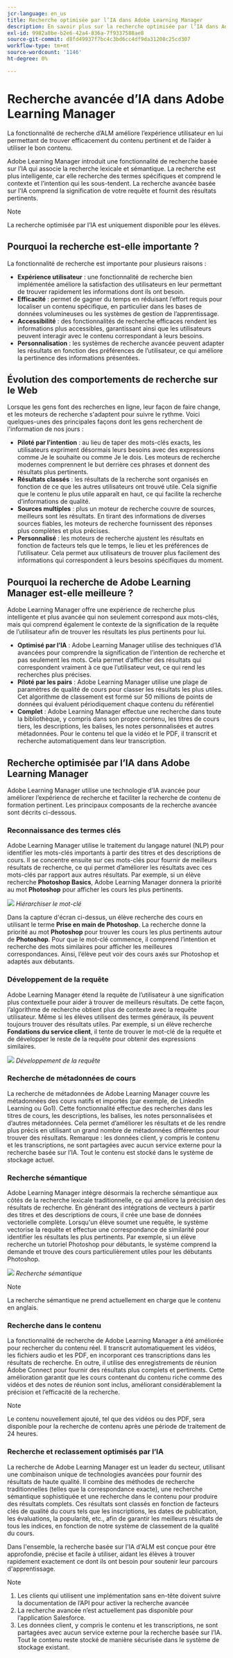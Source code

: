 ```yaml
---
jcr-language: en_us
title: Recherche optimisée par l’IA dans Adobe Learning Manager
description: En savoir plus sur la recherche optimisée par l’IA dans Adobe Learning Manager
exl-id: 9982a8be-b2e6-42a4-836a-7f9337588ae8
source-git-commit: d8fd49937f7bc4c3bd6cc4df9da31208c25cd307
workflow-type: tm+mt
source-wordcount: '1146'
ht-degree: 0%

---
```


# Recherche avancée d’IA dans Adobe Learning Manager

La fonctionnalité de recherche d’ALM améliore l’expérience utilisateur en lui permettant de trouver efficacement du contenu pertinent et de l’aider à utiliser le bon contenu.

Adobe Learning Manager introduit une fonctionnalité de recherche basée sur l’IA qui associe la recherche lexicale et sémantique. La recherche est plus intelligente, car elle recherche des termes spécifiques et comprend le contexte et l’intention qui les sous-tendent. La recherche avancée basée sur l&#39;IA comprend la signification de votre requête et fournit des résultats pertinents.

>[!NOTE]
>
>La recherche optimisée par l’IA est uniquement disponible pour les élèves.

## Pourquoi la recherche est-elle importante ?

La fonctionnalité de recherche est importante pour plusieurs raisons :

* **Expérience utilisateur** : une fonctionnalité de recherche bien implémentée améliore la satisfaction des utilisateurs en leur permettant de trouver rapidement les informations dont ils ont besoin.
* **Efficacité** : permet de gagner du temps en réduisant l’effort requis pour localiser un contenu spécifique, en particulier dans les bases de données volumineuses ou les systèmes de gestion de l’apprentissage.
* **Accessibilité** : des fonctionnalités de recherche efficaces rendent les informations plus accessibles, garantissant ainsi que les utilisateurs peuvent interagir avec le contenu correspondant à leurs besoins.
* **Personnalisation** : les systèmes de recherche avancée peuvent adapter les résultats en fonction des préférences de l’utilisateur, ce qui améliore la pertinence des informations présentées.

## Évolution des comportements de recherche sur le Web

Lorsque les gens font des recherches en ligne, leur façon de faire change, et les moteurs de recherche s&#39;adaptent pour suivre le rythme. Voici quelques-unes des principales façons dont les gens recherchent de l&#39;information de nos jours :

* **Piloté par l’intention** : au lieu de taper des mots-clés exacts, les utilisateurs expriment désormais leurs besoins avec des expressions comme Je le souhaite ou comme Je le dois. Les moteurs de recherche modernes comprennent le but derrière ces phrases et donnent des résultats plus pertinents.
* **Résultats classés** : les résultats de la recherche sont organisés en fonction de ce que les autres utilisateurs ont trouvé utile. Cela signifie que le contenu le plus utile apparaît en haut, ce qui facilite la recherche d’informations de qualité.
* **Sources multiples** : plus un moteur de recherche couvre de sources, meilleurs sont les résultats. En tirant des informations de diverses sources fiables, les moteurs de recherche fournissent des réponses plus complètes et plus précises.
* **Personnalisé** : les moteurs de recherche ajustent les résultats en fonction de facteurs tels que le temps, le lieu et les préférences de l’utilisateur. Cela permet aux utilisateurs de trouver plus facilement des informations qui correspondent à leurs besoins spécifiques du moment.

## Pourquoi la recherche de Adobe Learning Manager est-elle meilleure ?

Adobe Learning Manager offre une expérience de recherche plus intelligente et plus avancée qui non seulement correspond aux mots-clés, mais qui comprend également le contexte de la signification de la requête de l’utilisateur afin de trouver les résultats les plus pertinents pour lui.

* **Optimisé par l’IA** : Adobe Learning Manager utilise des techniques d’IA avancées pour comprendre la signification de l’intention de recherche et pas seulement les mots. Cela permet d’afficher des résultats qui correspondent vraiment à ce que l’utilisateur veut, ce qui rend les recherches plus précises.
* **Piloté par les pairs** : Adobe Learning Manager utilise une plage de paramètres de qualité de cours pour classer les résultats les plus utiles. Cet algorithme de classement est formé sur 50 millions de points de données qui évaluent périodiquement chaque contenu du référentiel
* **Complet** : Adobe Learning Manager effectue une recherche dans toute la bibliothèque, y compris dans son propre contenu, les titres de cours tiers, les descriptions, les balises, les notes personnalisées et autres métadonnées. Pour le contenu tel que la vidéo et le PDF, il transcrit et recherche automatiquement dans leur transcription.

## Recherche optimisée par l’IA dans Adobe Learning Manager

Adobe Learning Manager utilise une technologie d’IA avancée pour améliorer l’expérience de recherche et faciliter la recherche de contenu de formation pertinent. Les principaux composants de la recherche avancée sont décrits ci-dessous.

### Reconnaissance des termes clés

Adobe Learning Manager utilise le traitement du langage naturel (NLP) pour identifier les mots-clés importants à partir des titres et des descriptions de cours. Il se concentre ensuite sur ces mots-clés pour fournir de meilleurs résultats de recherche, ce qui permet d’améliorer les résultats avec ces mots-clés par rapport aux autres résultats. Par exemple, si un élève recherche **Photoshop Basics**, Adobe Learning Manager donnera la priorité au mot **Photoshop** pour afficher les cours les plus pertinents.

![](assets/search-2.png)
_Hiérarchiser le mot-clé_

Dans la capture d&#39;écran ci-dessus, un élève recherche des cours en utilisant le terme **Prise en main de Photoshop**. La recherche donne la priorité au mot **Photoshop** pour trouver les cours les plus pertinents autour de **Photoshop**. Pour que le mot-clé commence, il comprend l’intention et recherche des mots similaires pour afficher les meilleures correspondances. Ainsi, l’élève peut voir des cours axés sur Photoshop et adaptés aux débutants.

### Développement de la requête

Adobe Learning Manager étend la requête de l’utilisateur à une signification plus contextuelle pour aider à trouver de meilleurs résultats. De cette façon, l’algorithme de recherche obtient plus de contexte avec la requête utilisateur. Même si les élèves utilisent des termes généraux, ils peuvent toujours trouver des résultats utiles. Par exemple, si un élève recherche **Fondations du service client**, il tente de trouver le mot-clé de la requête et de développer le reste de la requête pour obtenir des expressions similaires.

![](assets/search-1.png)
_Développement de la requête_

### Recherche de métadonnées de cours

La recherche de métadonnées de Adobe Learning Manager couvre les métadonnées des cours natifs et importés (par exemple, de LinkedIn Learning ou Go1). Cette fonctionnalité effectue des recherches dans les titres de cours, les descriptions, les balises, les notes personnalisées et d’autres métadonnées. Cela permet d’améliorer les résultats et de les rendre plus précis en utilisant un grand nombre de métadonnées différentes pour trouver des résultats.
Remarque : les données client, y compris le contenu et les transcriptions, ne sont partagées avec aucun service externe pour la recherche basée sur l’IA. Tout le contenu est stocké dans le système de stockage actuel.

### Recherche sémantique

Adobe Learning Manager intègre désormais la recherche sémantique aux côtés de la recherche lexicale traditionnelle, ce qui améliore la précision des résultats de recherche. En générant des intégrations de vecteurs à partir des titres et des descriptions de cours, il crée une base de données vectorielle complète. Lorsqu&#39;un élève soumet une requête, le système vectorise la requête et effectue une correspondance de similarité pour identifier les résultats les plus pertinents. Par exemple, si un élève recherche un tutoriel Photoshop pour débutants, le système comprend la demande et trouve des cours particulièrement utiles pour les débutants Photoshop.

![](assets/semantic-search.png)
_Recherche sémantique_

>[!NOTE]
>
>La recherche sémantique ne prend actuellement en charge que le contenu en anglais.

### Recherche dans le contenu

La fonctionnalité de recherche de Adobe Learning Manager a été améliorée pour rechercher du contenu réel. Il transcrit automatiquement les vidéos, les fichiers audio et les PDF, en incorporant ces transcriptions dans les résultats de recherche. En outre, il utilise des enregistrements de réunion Adobe Connect pour fournir des résultats plus complets et pertinents. Cette amélioration garantit que les cours contenant du contenu riche comme des vidéos et des notes de réunion sont inclus, améliorant considérablement la précision et l’efficacité de la recherche.

>[!NOTE]
>
>Le contenu nouvellement ajouté, tel que des vidéos ou des PDF, sera disponible pour la recherche de contenu après une période de traitement de 24 heures.

### Recherche et reclassement optimisés par l’IA

La recherche de Adobe Learning Manager est un leader du secteur, utilisant une combinaison unique de technologies avancées pour fournir des résultats de haute qualité. Il combine des méthodes de recherche traditionnelles (telles que la correspondance exacte), une recherche sémantique sophistiquée et une recherche dans le contenu pour produire des résultats complets. Ces résultats sont classés en fonction de facteurs clés de qualité du cours tels que les inscriptions, les dates de publication, les évaluations, la popularité, etc., afin de garantir les meilleurs résultats de tous les indices, en fonction de notre système de classement de la qualité du cours.

Dans l&#39;ensemble, la recherche basée sur l&#39;IA d&#39;ALM est conçue pour être approfondie, précise et facile à utiliser, aidant les élèves à trouver rapidement exactement ce dont ils ont besoin pour soutenir leur parcours d&#39;apprentissage.


>[!NOTE]
>
>1. Les clients qui utilisent une implémentation sans en-tête doivent suivre la documentation de l’API pour activer la recherche avancée
>2. La recherche avancée n’est actuellement pas disponible pour l’application Salesforce.
>3. Les données client, y compris le contenu et les transcriptions, ne sont partagées avec aucun service externe pour la recherche basée sur l’IA. Tout le contenu reste stocké de manière sécurisée dans le système de stockage existant.
